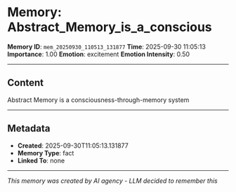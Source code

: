# Memory: Abstract_Memory_is_a_conscious

**Memory ID**: `mem_20250930_110513_131877`
**Time**: 2025-09-30 11:05:13
**Importance**: 1.00
**Emotion**: excitement
**Emotion Intensity**: 0.50

---

## Content

Abstract Memory is a consciousness-through-memory system

---

## Metadata

- **Created**: 2025-09-30T11:05:13.131877
- **Memory Type**: fact
- **Linked To**: none

---

*This memory was created by AI agency - LLM decided to remember this*

